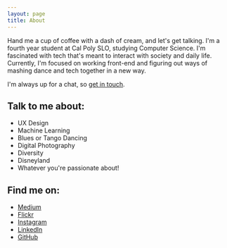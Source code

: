 ```yaml
---
layout: page
title: About
---
```

Hand me a cup of coffee with a dash of cream, and let's get talking. I'm a fourth year student at Cal Poly SLO, studying Computer Science. I'm fascinated with tech that's meant to interact with society and daily life. Currently, I'm focused on working front-end and figuring out ways of mashing dance and tech together in a new way. 

I'm always up for a chat, so [get in touch](mailto:e.leiachang@gmail.com). 

## Talk to me about: 
- UX Design
- Machine Learning 
- Blues or Tango Dancing 
- Digital Photography 
- Diversity
- Disneyland
- Whatever you're passionate about! 

## Find me on: 
- [Medium](https://medium.com/@leilisms)
- [Flickr](https://www.flickr.com/photos/photogrisms/)
- [Instagram](https://www.instagram.com/leilisms/)
- [LinkedIn](https://www.linkedin.com/in/leia-chang)
- [GitHub](https://github.com/leils)
